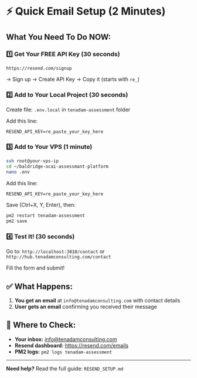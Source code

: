 # ⚡ Quick Email Setup (2 Minutes)

## What You Need To Do NOW:

### 1️⃣ Get Your FREE API Key (30 seconds)
```
https://resend.com/signup
```
→ Sign up → Create API Key → Copy it (starts with `re_`)

### 2️⃣ Add to Your Local Project (30 seconds)
Create file: `.env.local` in `tenadam-assessment` folder

Add this line:
```
RESEND_API_KEY=re_paste_your_key_here
```

### 3️⃣ Add to Your VPS (1 minute)
```bash
ssh root@your-vps-ip
cd ~/baldridge-ocai-assessmant-platform
nano .env
```

Add this line:
```
RESEND_API_KEY=re_paste_your_key_here
```

Save (Ctrl+X, Y, Enter), then:
```bash
pm2 restart tenadam-assessment
pm2 save
```

### 4️⃣ Test It! (30 seconds)
Go to: `http://localhost:3010/contact` or `http://hub.tenadamconsulting.com/contact`

Fill the form and submit!

## ✅ What Happens:
1. **You get an email** at `info@tenadamconsulting.com` with contact details
2. **User gets an email** confirming you received their message

## 📧 Where to Check:
- **Your inbox:** info@tenadamconsulting.com
- **Resend dashboard:** https://resend.com/emails
- **PM2 logs:** `pm2 logs tenadam-assessment`

---

**Need help?** Read the full guide: `RESEND_SETUP.md`


